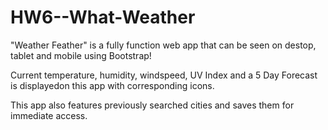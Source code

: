 # HW6--What-Weather

  "Weather Feather" is a fully function web app that can be seen on destop, tablet and mobile using Bootstrap! 
  
  
  
  Current temperature, humidity, windspeed, UV Index and a 5 Day Forecast is displayedon this app with corresponding icons.
  
  
  
  This app also features previously searched cities and saves them for immediate access.
